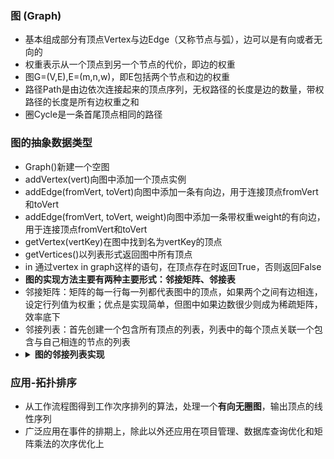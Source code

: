 ### 图 (Graph)
* 基本组成部分有顶点Vertex与边Edge（又称节点与弧），边可以是有向或者无向的
* 权重表示从一个顶点到另一个节点的代价，即边的权重
* 图G=(V,E),E=(m,n,w)，即E包括两个节点和边的权重
* 路径Path是由边依次连接起来的顶点序列，无权路径的长度是边的数量，带权路径的长度是所有边权重之和
* 圈Cycle是一条首尾顶点相同的路径

### 图的抽象数据类型
* Graph()新建一个空图
* addVertex(vert)向图中添加一个顶点实例
* addEdge(fromVert, toVert)向图中添加一条有向边，用于连接顶点fromVert和toVert
* addEdge(fromVert, toVert, weight)向图中添加一条带权重weight的有向边，用于连接顶点fromVert和toVert
* getVertex(vertKey)在图中找到名为vertKey的顶点
* getVertices()以列表形式返回图中所有顶点
* in 通过vertex in graph这样的语句，在顶点存在时返回True，否则返回False
* **图的实现方法主要有两种主要形式：邻接矩阵、邻接表**
* 邻接矩阵：矩阵的每一行每一列都代表图中的顶点，如果两个之间有边相连，设定行列值为权重；优点是实现简单，但图中如果边数很少则成为稀疏矩阵，效率底下
* 邻接列表：首先创建一个包含所有顶点的列表，列表中的每个顶点关联一个包含与自己相连的节点的列表
* <details>
  <summary><b>图的邻接列表实现</b></summary>
  <pre><code>
    class Vertex: 
        def __init__(self, key): 
            self.id = key  
            self.connectedTo = {} 
        def addNeighbor(self, nbr, weight=0):  
            self.connectedTo[nbr] = weight 
        def __str__(self): 
            return str(self.id) + 'connectedTo:' + str([x.id for x in self.connectedTo]) 
        def getConnections(self): 
            return self.connectedTo.keys()  
        def getId(self): 
            return self.id 
        def getWeight(self, nbr): 
            return self.connectedTo[nbr]
    class Graph: 
        def __init__(self):  
            self.vertList = {}  
            self.numVertices = 0 
        def addVertex(self, key): 
            self.numVertices=self.numVertices + 1 
            newVertex = Vertex(key)  
            self.vertList[key] = newVertex 
            return newVertex 
        def getVertex(self, n): 
            if n in self.vertList: 
                return self.vertList[n]  
            else: 
                return None 
        def __contains__(self, n): 
            return n in self.vertList 
        def addEdge(self, f, t, cost=0): 
            if f not in self.vertList: 
                nv = self.addVertex(f)  
            if t not in self.vertList:  
                nv = self.addVertex(t) 
            self.vertList[f].addNeighbor(self.vertList[t], cost) 
        def getVertices(self): 
            return self.vertList.keys() 
        def __iter__(self): 
            return iter(self.vertList.values())
  </code></pre>
  </details>


### 应用-拓扑排序
* 从工作流程图得到工作次序排列的算法，处理一个**有向无圈图**，输出顶点的线性序列
* 广泛应用在事件的排期上，除此以外还应用在项目管理、数据库查询优化和矩阵乘法的次序优化上








